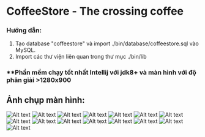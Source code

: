 # CoffeeStore - The crossing coffee
### Hướng dẫn:
1) Tạo database "coffeestore" và import ./bin/database/coffeestore.sql vào MySQL.
2) Import các thư viện liên quan trong thư mục ./bin/lib
### **Phần mềm chạy tốt nhất Intellij với jdk8+ và màn hình với độ phân giải >1280x900
## Ảnh chụp màn hình:
![Alt text](screenshots/login.PNG?raw=true "Đăng nhập")
![Alt text](screenshots/tk.PNG?raw=true "Thống kê")
![Alt text](screenshots/excel.PNG?raw=true "Xuất/nhập dữ liệu")
![Alt text](screenshots/ls.PNG?raw=true "Lịch sử")
![Alt text](screenshots/timkiem.PNG?raw=true "Tìm kiếm nâng cao")
![Alt text](screenshots/qlhd.PNG?raw=true "Quản lý hóa đơn")
![Alt text](screenshots/qlpq.PNG?raw=true "Quản lý phân quyền")
![Alt text](screenshots/qlkh.PNG?raw=true "Quản lý khách hàng")
![Alt text](screenshots/qlsp.PNG?raw=true "Quản lý sản phẩm")
![Alt text](screenshots/qlkm.PNG?raw=true "Quản lý khuyến mãi")
![Alt text](screenshots/qlncc.PNG?raw=true "Quản lý nhà cung cấp")
![Alt text](screenshots/qlnv.PNG?raw=true "Quản lý nhân viên")
![Alt text](screenshots/qltk.PNG?raw=true "Quản lý tài khoản")
![Alt text](screenshots/qlpn.PNG?raw=true "Quản lý phiếu nhập")
![Alt text](screenshots/setting.PNG?raw=true "Cài đặt mở rộng")


